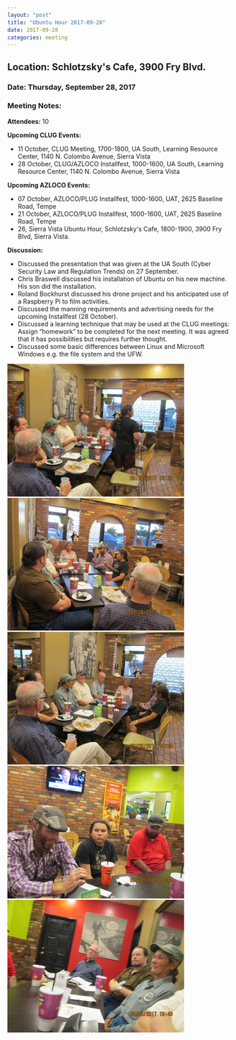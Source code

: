 ```yaml
---
layout: "post"
title: "Ubuntu Hour 2017-09-28"
date: 2017-09-28
categories: meeting
---
```


## Location: Schlotzsky's Cafe, 3900 Fry Blvd.

### Date: Thursday, September 28, 2017

### Meeting Notes:

**Attendees:** 10

**Upcoming CLUG Events:**

 * 11 October, CLUG Meeting, 1700-1800, UA South, Learning Resource Center, 1140 N. Colombo Avenue, Sierra Vista
 * 28 October, CLUG/AZLOCO Installfest, 1000-1600, UA South, Learning Resource Center, 1140 N. Colombo Avenue, Sierra Vista
 
 **Upcoming AZLOCO Events:**

 * 07 October, AZLOCO/PLUG Installfest, 1000-1600, UAT, 2625 Baseline Road, Tempe
 * 21 October, AZLOCO/PLUG Installfest, 1000-1600, UAT, 2625 Baseline Road, Tempe
 * 26, Sierra Vista Ubuntu Hour, Schlotzsky's Cafe, 1800-1900, 3900 Fry Blvd, Sierra Vista.
 
**Discussion:**

 * Discussed the presentation that was given at the UA South (Cyber Security Law and Regulation Trends) on 27 September.
 * Chris Braswell discussed his installation of Ubuntu on his new machine.  His son did the installation.
 * Roland Bockhurst discussed his drone project and his anticipated use of a Raspberry Pi to film activities.
 * Discussed the manning requirements and advertising needs for the upcoming Installfest (28 October).
 * Discussed a learning technique that may be used at the CLUG meetings:  Assign “homework” to be completed for the next meeting.  It was agreed that it has possibilities but requires further thought.
 * Discussed some basic differences between Linux and Microsoft Windows e.g. the file system and the UFW.
 
![alt text](https://raw.githubusercontent.com/CochiseLinuxUsersGroup/CochiseLinuxUsersGroup.github.io/master/images/SierraVistaUbuntuHour_2017-09-28_1-400x400.JPG)
![alt text](https://raw.githubusercontent.com/CochiseLinuxUsersGroup/CochiseLinuxUsersGroup.github.io/master/images/SierraVistaUbuntuHour_2017-09-28_2-400x400.JPG)
![alt text](https://raw.githubusercontent.com/CochiseLinuxUsersGroup/CochiseLinuxUsersGroup.github.io/master/images/SierraVistaUbuntuHour_2017-09-28_3-400x400.JPG)
![alt text](https://raw.githubusercontent.com/CochiseLinuxUsersGroup/CochiseLinuxUsersGroup.github.io/master/images/SierraVistaUbuntuHour_2017-09-28_4-400x400.JPG)
![alt text](https://raw.githubusercontent.com/CochiseLinuxUsersGroup/CochiseLinuxUsersGroup.github.io/master/images/SierraVistaUbuntuHour_2017-09-28_5-400x400.JPG)
